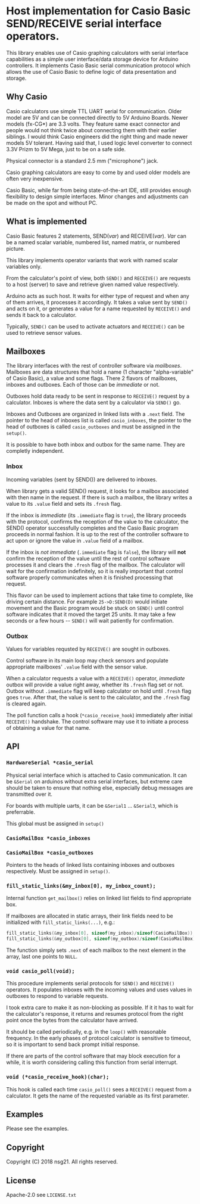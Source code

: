# Host implementation for Casio Basic SEND/RECEIVE serial interface operators.

This library enables use of Casio graphing calculators with serial interface
capabilities as a simple user interface/data storage device for Arduino
controllers. It implements Casio Basic serial communication protocol which
allows the use of Casio Basic to define logic of data presentation and storage.

## Why Casio

Casio calculators use simple TTL UART serial for communication. Older model are
5V and can be connected directly to 5V Arduino Boards. Newer models (fx-CG*)
are 3.3 volts. They feature same exact connector and people would not think
twice about connecting them with their earlier siblings. I would think Casio
engineers did the right thing and made newer models 5V tolerant. Having said
that, I used logic level converter to connect 3.3V Prizm to 5V Mega, just to be
on a safe side.

Physical connector is a standard 2.5 mm ("microphone") jack. 

Casio graphing calculators are easy to come by and used older models are often
very inexpensive.

Casio Basic, while far from being state-of-the-art IDE, still provides enough
flexibility to design simple interfaces. Minor changes and adjustments can be
made on the spot and without PC.

## What is implemented

Casio Basic features 2 statements, SEND(*var*) and RECEIVE(*var*). *Var* can be
a named scalar variable, numbered list, named matrix, or numbered picture.

This library implements operator variants that work with named scalar variables
only.

From the calculator's point of view, both `SEND()` and `RECEIVE()` are requests to
a host (server) to save and retrieve given named value respectively.

Arduino acts as such host. It waits for either type of request and when any of
them arrives, it processes it accordingly. It takes a value sent by `SEND()`
and acts on it, or generates a value for a name requested by `RECEIVE()` and
sends it back to a calculator.

Typically, `SEND()` can be used to activate actuators and `RECEIVE()` can be
used to retrieve sensor values.

## Mailboxes

The library interfaces with the rest of controller software via *mailboxes*.
Mailboxes are data structures that hold a name (1 character "alpha-variable" of
Casio Basic), a value and some flags. There 2 flavors of mailboxes, inboxes and
outboxes. Each of those can be *immediate* or not.

Outboxes hold data ready to be sent in response to `RECEIVE()` request by a
calculator. Inboxes is where the data sent by a calculator via `SEND()` go.

Inboxes and Outboxes are organized in linked lists with a `.next` field. The
pointer to the head of inboxes list is called `casio_inboxes`, the pointer to
the head of outboxes is called `casio_outboxes` and must be assigned in the
`setup()`.

It is possible to have both inbox and outbox for the same name. They are
completly independent.

### Inbox

Incoming variables (sent by SEND()) are delivered to inboxes.

When library gets a valid SEND() request, it looks for a mailbox associated
with then name in the request. If there is such a mailbox, the library writes a
value to its `.value` field and sets its `.fresh` flag.

If the inbox is *immediate* (its `.immediate` flag is `true`), the library
proceeds with the protocol, confirms the reception of the value to the
calculator, the SEND() operator successfully completes and the Casio Basic
program proceeds in normal fashion.  It is up to the rest of the controller
software to act upon or ignore the value in `.value` field of a mailbox.

If the inbox is *not* *immediate* (`.immediate` flag is `false`), the library
will **not** confirm the reception of the value until the rest of control
software processes it and clears the `.fresh` flag of the mailbox. The
calculator will wait for the confirmation indefinitely, so it is really
important that control software properly communicates when it is finished
processing that request.

This flavor can be used to implement actions that take time to complete, like
driving certain distance. For example `25->D:SEND(D)` would initiate movement
and the Basic program would be stuck on `SEND()` until control
software indicates that it moved the target 25 units. It may take a few seconds
or a few hours -- `SEND()` will wait patiently for confirmation.

### Outbox

Values for variables requsted by `RECEIVE()` are sought in
outboxes.

Control software in its main loop may check sensors and populate appropriate mailboxes' `.value` field with the sensor value.

When a calculator requests a value with a `RECEIVE()` operator, *immediate*
outbox will provide a value right away, whether its `.fresh` flag set or not.
Outbox without `.immediate` flag will keep calculator on hold until `.fresh`
flag goes `true`. After that, the value is sent to the calculator, and the
`.fresh` flag is cleared again.

The poll function calls a hook (`*casio_receive_hook`) immediately after
initial `RECEIVE()` handshake.
The control software may use it to initiate a process of obtaining a value
for that name.




## API

### `HardwareSerial *casio_serial`

Physical serial interface which is attached to Casio communication.
It can be `&Serial` on arduinos without extra serial interfaces, but extreme
care should be taken to ensure that nothing else, especially debug messages
are transmitted over it.

For boards with multiple uarts, it can be `&Serial1` ... `&Serial3`, which is
preferrable.

This global must be assigned in `setup()`


### `CasioMailBox *casio_inboxes`
### `CasioMailBox *casio_outboxes`

Pointers to the heads of linked lists containing inboxes and outboxes
respectively. Must be assigned in `setup()`.


### `fill_static_links(&my_inbox[0], my_inbox_count);`
Internal function
`get_mailbox()` relies on linked list fields to find appropriate box.

If mailboxes are allocated in static arrays, their link fields need to be
initialized with `fill_static_links(...)`, e.g.:
```c
fill_static_links(&my_inbox[0], sizeof(my_inbox)/sizeof(CasioMailBox));
fill_static_links(&my_outbox[0], sizeof(my_outbox)/sizeof(CasioMailBox));
```
The function simply sets `.next` of each mailbox to the next element in the
array, last one points to `NULL`.

### `void casio_poll(void);`

This procedure implements serial protocols for `SEND()` and `RECEIVE()`
operators. It populates inboxes with the incoming values and uses values in
outboxes to respond to variable requests.

I took extra care to make it as non-blocking as possible. If it it has to wait for the calculator's response, it returns and resumes protocol from the right point once the bytes from the calculator have arrived.

It should be called periodically, e.g. in the `loop()` with reasonable
frequency. In the early phases of protocol calculator is sensitive to timeout,
so it is important to send back prompt initial response.

If there are parts of the control software that may block execution for a
while, it is worth considering calling this function from serial interrupt.


### `void (*casio_receive_hook)(char);`

This hook is called each time `casio_poll()` sees a `RECEIVE()` request from a
calculator. It gets the name of the requested variable as its first
parameter.

## Examples

Please see the examples.

## Copyright

Copyright (C) 2018 nsg21. All rights reserved.

## License

Apache-2.0
see `LICENSE.txt`

